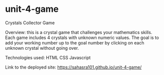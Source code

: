 # unit-4-game
Crystals Collector Game

Overview:
this is a crystal game that challenges your mathematics skills.  Each game includes 4 crystals with unknown numeric values.  The goal is to add your working number up to the goal number by clicking on each unknown crystal without going over. 

Technologies used:
HTML
CSS
Javascript

Link to the deployed site:
https://sahasra101.github.io/unit-4-game/
